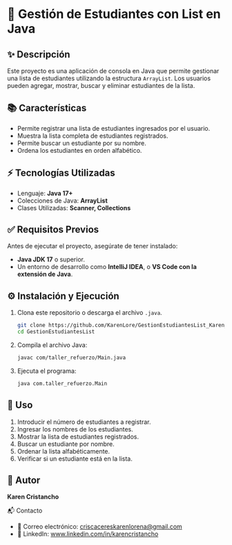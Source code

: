 # 📄 Gestión de Estudiantes con List en Java

## ✨ Descripción
Este proyecto es una aplicación de consola en Java que permite gestionar una lista de estudiantes utilizando la estructura `ArrayList`. Los usuarios pueden agregar, mostrar, buscar y eliminar estudiantes de la lista.

## 📚 Características
- Permite registrar una lista de estudiantes ingresados por el usuario.
- Muestra la lista completa de estudiantes registrados.
- Permite buscar un estudiante por su nombre.
- Ordena los estudiantes en orden alfabético.

## ⚡ Tecnologías Utilizadas
- Lenguaje: **Java 17+**
- Colecciones de Java: **ArrayList**
- Clases Utilizadas: **Scanner, Collections**

## ✅ Requisitos Previos
Antes de ejecutar el proyecto, asegúrate de tener instalado:
- **Java JDK 17** o superior.
- Un entorno de desarrollo como **IntelliJ IDEA**, o **VS Code con la extensión de Java**.

## ⚙ Instalación y Ejecución
1. Clona este repositorio o descarga el archivo `.java`.
   ```sh
   git clone https://github.com/KarenLore/GestionEstudiantesList_Karen_Cristancho.git
   cd GestionEstudiantesList
   ```
2. Compila el archivo Java:
   ```sh
   javac com/taller_refuerzo/Main.java
   ```
3. Ejecuta el programa:
   ```sh
   java com.taller_refuerzo.Main
   ```

## 🔧 Uso
1. Introducir el número de estudiantes a registrar.
2. Ingresar los nombres de los estudiantes.
3. Mostrar la lista de estudiantes registrados.
4. Buscar un estudiante por nombre.
5. Ordenar la lista alfabéticamente.
6. Verificar si un estudiante está en la lista.

## 👥 Autor
**Karen Cristancho**  

📬 Contacto
- 📧 Correo electrónico: criscacereskarenlorena@gmail.com
- 💼 LinkedIn: www.linkedin.com/in/karencristancho
